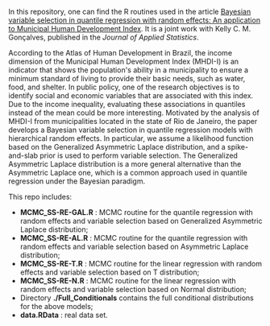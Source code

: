 In this repository, one can find the R routines used in the article [Bayesian variable selection in quantile regression with random effects: An application to Municipal Human Development Index](https://doi.org/10.1080/02664763.2021.1950654). It is a joint work with Kelly C. M. Gonçalves, published in the _Journal of Applied Statistics_.

According to the Atlas of Human Development in Brazil, the income dimension of the Municipal Human Development Index (MHDI-I) is an indicator that shows the population's ability in a municipality to ensure a minimum standard of living to provide their basic needs, such as water, food, and shelter. In public policy, one of the research objectives is to identify social and economic variables that are associated with this index. Due to the income inequality, evaluating these associations in quantiles instead of the mean could be more interesting. Motivated by the analysis of MHDI-I from municipalities located in the state of Rio de Janeiro, the paper develops a Bayesian variable selection in quantile regression models with hierarchical random effects. In particular, we assume a likelihood function based on the Generalized Asymmetric Laplace distribution, and a spike-and-slab prior is used to perform variable selection. The Generalized Asymmetric Laplace distribution is a more general alternative than the Asymmetric Laplace one, which is a common approach used in quantile regression under the Bayesian paradigm. 

This repo includes:

- **MCMC_SS-RE-GAL.R** : MCMC routine for the quantile regression with random effects and variable selection based on Generalized Asymmetric Laplace distribution;
- **MCMC_SS-RE-AL.R** : MCMC routine for the quantile regression with random effects and variable selection based on Asymmetric Laplace distribution;
- **MCMC_SS-RE-T.R** : MCMC routine for the linear regression with random effects and variable selection based on T distribution;
- **MCMC_SS-RE-N.R** : MCMC routine for the linear regression with random effects and variable selection based on Normal distribution;
- Directory **./Full_Conditionals** contains the full conditional distributions for the above models;
- **data.RData** : real data set.
